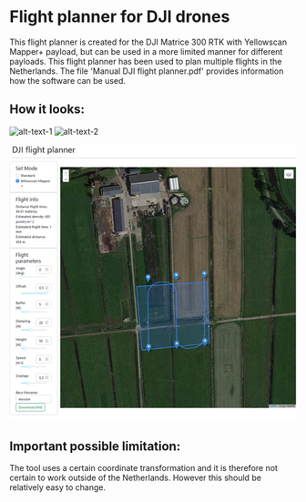 # Flight planner for DJI drones

This flight planner is created for the DJI Matrice 300 RTK with Yellowscan Mapper+ payload, but can be used in a more limited manner for different payloads. This flight planner has been used to plan multiple flights in the Netherlands. The file 'Manual DJI flight planner.pdf' provides information how the software can be used.


## How it looks:

![alt-text-1](image1.png "title-1") ![alt-text-2](image2.png "title-2")


![alt text](https://github.com/Marijn-22/dji_flight_planner/blob/master/data/main_menu.png?raw=true)

## Important possible limitation:
The tool uses a certain coordinate transformation and it is therefore not certain to work outside of the Netherlands. However this should be relatively easy to change.

